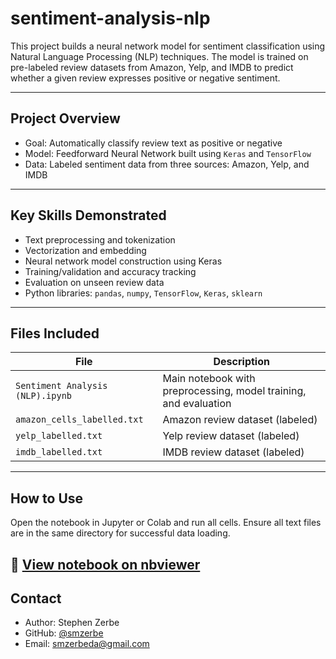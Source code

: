 # sentiment-analysis-nlp

This project builds a neural network model for sentiment classification using Natural Language Processing (NLP) techniques. The model is trained on pre-labeled review datasets from Amazon, Yelp, and IMDB to predict whether a given review expresses positive or negative sentiment.

---

## Project Overview

- Goal: Automatically classify review text as positive or negative
- Model: Feedforward Neural Network built using `Keras` and `TensorFlow`
- Data: Labeled sentiment data from three sources: Amazon, Yelp, and IMDB

---

## Key Skills Demonstrated

- Text preprocessing and tokenization
- Vectorization and embedding
- Neural network model construction using Keras
- Training/validation and accuracy tracking
- Evaluation on unseen review data
- Python libraries: `pandas`, `numpy`, `TensorFlow`, `Keras`, `sklearn`

---

## Files Included

| File | Description |
|------|-------------|
| `Sentiment Analysis (NLP).ipynb` | Main notebook with preprocessing, model training, and evaluation |
| `amazon_cells_labelled.txt` | Amazon review dataset (labeled) |
| `yelp_labelled.txt` | Yelp review dataset (labeled) |
| `imdb_labelled.txt` | IMDB review dataset (labeled) |

---

## How to Use

Open the notebook in Jupyter or Colab and run all cells. Ensure all text files are in the same directory for successful data loading.

📖 [View notebook on nbviewer](https://nbviewer.org/github/smzerbe/sentiment-analysis-nlp/blob/main/Sentiment%20Analysis%20(NLP).ipynb)
---

## Contact

- Author: Stephen Zerbe  
- GitHub: [@smzerbe](https://github.com/smzerbe)  
- Email: smzerbeda@gmail.com
